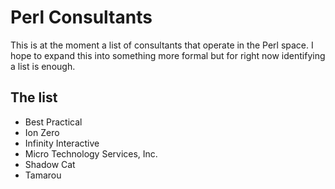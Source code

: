 # Perl Consultants

This is at the moment a list of consultants that operate in the Perl space. I hope to expand this into something more formal but for right now identifying  a list is enough.

## The list

* Best Practical
* Ion Zero
* Infinity Interactive
* Micro Technology Services, Inc.
* Shadow Cat
* Tamarou

